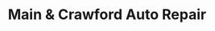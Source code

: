 ---
title: "Main & Crawford Auto Repair"
url: /skokie/main-und-crawford-auto-repair/
shop: Autowerkstatt
---